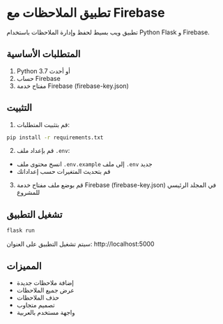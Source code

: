 # تطبيق الملاحظات مع Firebase

تطبيق ويب بسيط لحفظ وإدارة الملاحظات باستخدام Python Flask و Firebase.

## المتطلبات الأساسية

1. Python 3.7 أو أحدث
2. حساب Firebase
3. مفتاح خدمة Firebase (firebase-key.json)

## التثبيت

1. قم بتثبيت المتطلبات:
```bash
pip install -r requirements.txt
```

2. قم بإعداد ملف `.env`:
- انسخ محتوى ملف `.env.example` إلى ملف `.env` جديد
- قم بتحديث المتغيرات حسب إعداداتك

3. قم بوضع ملف مفتاح خدمة Firebase (firebase-key.json) في المجلد الرئيسي للمشروع

## تشغيل التطبيق

```bash
flask run
```

سيتم تشغيل التطبيق على العنوان: http://localhost:5000

## المميزات

- إضافة ملاحظات جديدة
- عرض جميع الملاحظات
- حذف الملاحظات
- تصميم متجاوب
- واجهة مستخدم بالعربية
